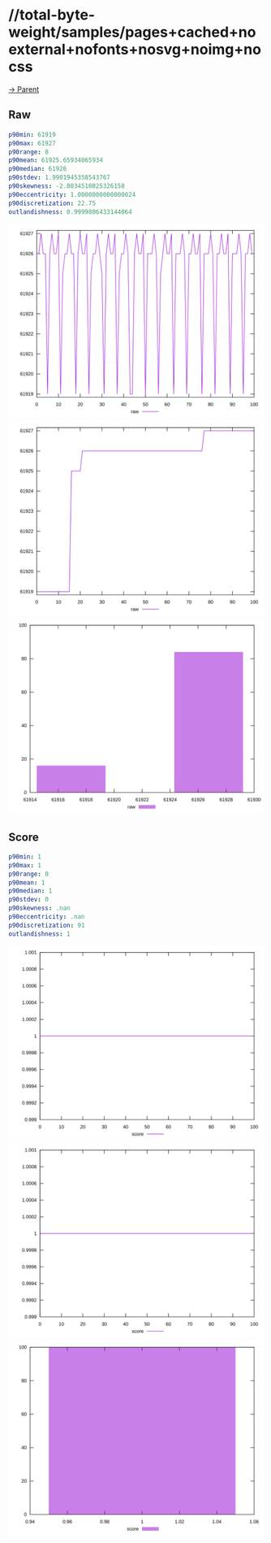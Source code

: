 
# //total-byte-weight/samples/pages+cached+noexternal+nofonts+nosvg+noimg+nocss

[→ Parent](../..)


## Raw


```yaml
p90min: 61919
p90max: 61927
p90range: 8
p90mean: 61925.65934065934
p90median: 61926
p90stdev: 1.9901945358543767
p90skewness: -2.8034510825326158
p90eccentricity: 1.0000000000000024
p90discretization: 22.75
outlandishness: 0.9999806433144064

```

![PLOT: raw-values](./raw/values.svg)![PLOT: raw-sorted](./raw/sorted.svg)![PLOT: raw-histogram](./raw/histogram.svg)
## Score


```yaml
p90min: 1
p90max: 1
p90range: 0
p90mean: 1
p90median: 1
p90stdev: 0
p90skewness: .nan
p90eccentricity: .nan
p90discretization: 91
outlandishness: 1

```

![PLOT: score-values](./score/values.svg)![PLOT: score-sorted](./score/sorted.svg)![PLOT: score-histogram](./score/histogram.svg)
